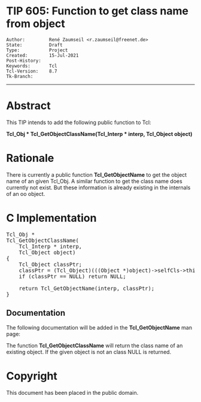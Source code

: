# TIP 605: Function to get class name from object
	Author:         René Zaumseil <r.zaumseil@freenet.de>
	State:          Draft
	Type:           Project
	Created:        15-Jul-2021
	Post-History:   
	Keywords:       Tcl
	Tcl-Version:    8.7
	Tk-Branch:      
-----

# Abstract

This TIP intends to add the following public function to Tcl:

**Tcl_Obj * Tcl_GetObjectClassName(Tcl_Interp * interp, Tcl_Object object)**

# Rationale

There is currently a public function **Tcl_GetObjectName** to get the object name of an given Tcl_Obj. A similar function to get the class name does currently not exist. But these information is already existing in the internals of an oo object.

# C Implementation

<pre>
Tcl_Obj *
Tcl_GetObjectClassName(
    Tcl_Interp * interp,
    Tcl_Object object)
{
    Tcl_Object classPtr;
    classPtr = (Tcl_Object)(((Object *)object)->selfCls->thisPtr);
    if (classPtr == NULL) return NULL;

    return Tcl_GetObjectName(interp, classPtr);
}
</pre>

## Documentation

The following documentation will be added in the **Tcl_GetObjectName** man page:

The function **Tcl_GetObjectClassName** will return  the class name of an existing object. If the given object is not an class NULL is returned. 

# Copyright

This document has been placed in the public domain.

